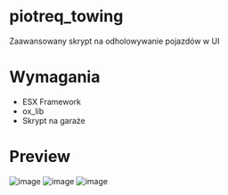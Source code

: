# piotreq_towing
Zaawansowany skrypt na odholowywanie pojazdów w UI
# Wymagania
- ESX Framework
- ox_lib
- Skrypt na garaże
# Preview

![image](https://github.com/PiotreeQ/piotreq_towing/assets/47689001/3702349d-6e23-45d1-9d52-80dc1b4586a6)
![image](https://github.com/PiotreeQ/piotreq_towing/assets/47689001/7ebc31c4-b621-46c2-a8dd-2d8eae564188)
![image](https://github.com/PiotreeQ/piotreq_towing/assets/47689001/bd6701a0-cc04-46a0-8674-d2369209b811)
